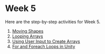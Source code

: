 # Week 5

Here are the step-by-step activities for Week 5.

1. [Moving Shapes](weel-5-a-moving-shapes.md) 
2. [Looping Arrays](week-5-b-looping-arrays.md) 
3. [Using User Input to Create Arrays](week-5-c-using-user-input-to-create-arrays.md) 
4. [For and Foreach Loops in Unity](week-5-d-for-and-foreach-loops-in-unity.md)



